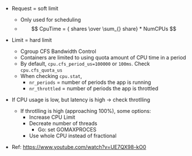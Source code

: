 * Request = soft limit
  * Only used for scheduling
  * $$ CpuTime = { shares \over \sum_{} share} * NumCPUs   $$
* Limit = hard limit
  * Cgroup CFS Bandwidth Control
  * Containers are limited to using quota amount of CPU time in a period
  * By default, `cpu.cfs_period_us=100000` or `100ms`. Check `cpu.cfs_quota_us`
  * When checking `cpu.stat`,
    * `nr_periods` = number of periods the app is running
    * `nr_throttled` = number of periods the app is throttled

* If CPU usage is low, but latency is high -> check throtlling
  * If throtlling is high (approaching 100%), some options:
    * Increase CPU Limit 
    * Decreate number of threads 
      * Go: set GOMAXPROCES
    * Use whole CPU instead of fractional




* Ref: https://www.youtube.com/watch?v=UE7QX98-kO0